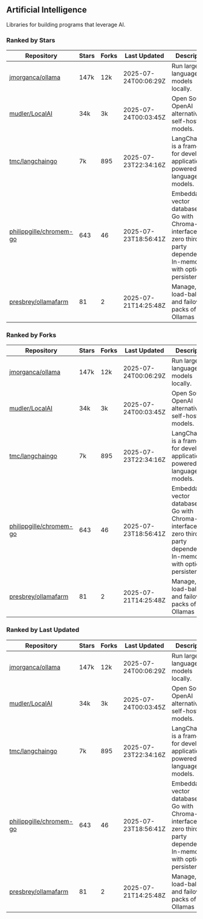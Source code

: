 ## Artificial Intelligence

Libraries for building programs that leverage AI.

### Ranked by Stars

| Repository | Stars | Forks | Last Updated | Description | 
|------------|-------|-------|--------------|-------------|
| [jmorganca/ollama](https://github.com/jmorganca/ollama) | 147k | 12k | 2025-07-24T00:06:29Z |  Run large language models locally. |
| [mudler/LocalAI](https://github.com/mudler/LocalAI) | 34k | 3k | 2025-07-24T00:03:45Z |  Open Source OpenAI alternative, self-host AI models. |
| [tmc/langchaingo](https://github.com/tmc/langchaingo) | 7k | 895 | 2025-07-23T22:34:16Z |  LangChainGo is a framework for developing applications powered by language models. |
| [philippgille/chromem-go](https://github.com/philippgille/chromem-go) | 643 | 46 | 2025-07-23T18:56:41Z |  Embeddable vector database for Go with Chroma-like interface and zero third-party dependencies. In-memory with optional persistence. |
| [presbrey/ollamafarm](https://github.com/presbrey/ollamafarm) | 81 | 2 | 2025-07-21T14:25:48Z |  Manage, load-balance, and failover packs of Ollamas |

### Ranked by Forks

| Repository | Stars | Forks | Last Updated | Description | 
|------------|-------|-------|--------------|-------------|
| [jmorganca/ollama](https://github.com/jmorganca/ollama) | 147k | 12k | 2025-07-24T00:06:29Z |  Run large language models locally. |
| [mudler/LocalAI](https://github.com/mudler/LocalAI) | 34k | 3k | 2025-07-24T00:03:45Z |  Open Source OpenAI alternative, self-host AI models. |
| [tmc/langchaingo](https://github.com/tmc/langchaingo) | 7k | 895 | 2025-07-23T22:34:16Z |  LangChainGo is a framework for developing applications powered by language models. |
| [philippgille/chromem-go](https://github.com/philippgille/chromem-go) | 643 | 46 | 2025-07-23T18:56:41Z |  Embeddable vector database for Go with Chroma-like interface and zero third-party dependencies. In-memory with optional persistence. |
| [presbrey/ollamafarm](https://github.com/presbrey/ollamafarm) | 81 | 2 | 2025-07-21T14:25:48Z |  Manage, load-balance, and failover packs of Ollamas |

### Ranked by Last Updated

| Repository | Stars | Forks | Last Updated | Description | 
|------------|-------|-------|--------------|-------------|
| [jmorganca/ollama](https://github.com/jmorganca/ollama) | 147k | 12k | 2025-07-24T00:06:29Z |  Run large language models locally. |
| [mudler/LocalAI](https://github.com/mudler/LocalAI) | 34k | 3k | 2025-07-24T00:03:45Z |  Open Source OpenAI alternative, self-host AI models. |
| [tmc/langchaingo](https://github.com/tmc/langchaingo) | 7k | 895 | 2025-07-23T22:34:16Z |  LangChainGo is a framework for developing applications powered by language models. |
| [philippgille/chromem-go](https://github.com/philippgille/chromem-go) | 643 | 46 | 2025-07-23T18:56:41Z |  Embeddable vector database for Go with Chroma-like interface and zero third-party dependencies. In-memory with optional persistence. |
| [presbrey/ollamafarm](https://github.com/presbrey/ollamafarm) | 81 | 2 | 2025-07-21T14:25:48Z |  Manage, load-balance, and failover packs of Ollamas |

